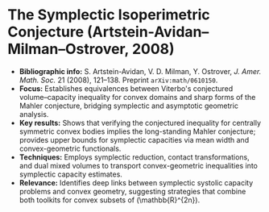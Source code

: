 # The Symplectic Isoperimetric Conjecture (Artstein-Avidan–Milman–Ostrover, 2008)

- **Bibliographic info:** S. Artstein-Avidan, V. D. Milman, Y. Ostrover, *J. Amer. Math. Soc.* 21 (2008), 121–138. Preprint `arXiv:math/0610150`.
- **Focus:** Establishes equivalences between Viterbo's conjectured volume–capacity inequality for convex domains and sharp forms of the Mahler conjecture, bridging symplectic and asymptotic geometric analysis.
- **Key results:** Shows that verifying the conjectured inequality for centrally symmetric convex bodies implies the long-standing Mahler conjecture; provides upper bounds for symplectic capacities via mean width and convex-geometric functionals.
- **Techniques:** Employs symplectic reduction, contact transformations, and dual mixed volumes to transport convex-geometric inequalities into symplectic capacity estimates.
- **Relevance:** Identifies deep links between symplectic systolic capacity problems and convex geometry, suggesting strategies that combine both toolkits for convex subsets of \(\mathbb{R}^{2n}\).
